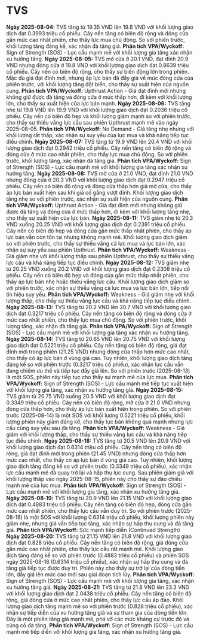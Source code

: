 # TVS

**Ngày 2025-08-04:** TVS tăng từ 19.35 VND lên 19.8 VND với khối lượng giao dịch đạt 0.3993 triệu cổ phiếu. Cây nến tăng có biên độ rộng và đóng cửa gần mức cao nhất phiên, cho thấy lực mua chủ động. So với phiên trước, khối lượng tăng đáng kể, xác nhận đà tăng giá. **Phân tích VPA/Wyckoff:** Sign of Strength (SOS) - Lực cầu mạnh mẽ với khối lượng gia tăng xác nhận xu hướng tăng.
**Ngày 2025-08-05:** TVS mở cửa ở 20.1 VND, đạt đỉnh 20.9 VND nhưng đóng cửa ở 19.8 VND với khối lượng giao dịch đạt 0.8639 triệu cổ phiếu. Cây nến có biên độ rộng, cho thấy sự biến động lớn trong phiên. Mặc dù giá đạt đỉnh mới, nhưng áp lực bán đã đẩy giá về mức đóng cửa của phiên trước, với khối lượng tăng đột biến, cho thấy sự xuất hiện của nguồn cung. **Phân tích VPA/Wyckoff:** Upthrust Action - Giá đạt đỉnh mới nhưng không giữ được đà tăng và đóng cửa ở mức thấp hơn, đi kèm với khối lượng lớn, cho thấy sự xuất hiện của lực bán mạnh.
**Ngày 2025-08-06:** TVS tăng nhẹ từ 19.8 VND lên 19.9 VND với khối lượng giao dịch đạt 0.2036 triệu cổ phiếu. Cây nến có biên độ hẹp và khối lượng giảm mạnh so với phiên trước, cho thấy sự thiếu vắng lực cầu sau phiên Upthrust mạnh mẽ vào ngày 2025-08-05. **Phân tích VPA/Wyckoff:** No Demand - Giá tăng nhẹ nhưng với khối lượng rất thấp, xác nhận sự suy yếu của lực mua và khả năng tiếp tục điều chỉnh.
**Ngày 2025-08-07:** TVS tăng từ 19.9 VND lên 20.4 VND với khối lượng giao dịch đạt 0.2942 triệu cổ phiếu. Cây nến tăng có biên độ rộng và đóng cửa ở mức cao nhất phiên, cho thấy lực mua chủ động. So với phiên trước, khối lượng tăng, xác nhận đà tăng giá. **Phân tích VPA/Wyckoff:** Sign of Strength (SOS) - Lực cầu mạnh mẽ với khối lượng gia tăng xác nhận xu hướng tăng.
**Ngày 2025-08-08:** TVS mở cửa ở 21.0 VND, đạt đỉnh 21.0 VND nhưng đóng cửa ở 20.3 VND với khối lượng giao dịch đạt 0.2947 triệu cổ phiếu. Cây nến có biên độ rộng và đóng cửa thấp hơn giá mở cửa, cho thấy áp lực bán xuất hiện sau khi giá cố gắng vượt đỉnh. Khối lượng giao dịch tăng nhẹ so với phiên trước, xác nhận sự xuất hiện của nguồn cung. **Phân tích VPA/Wyckoff:** Upthrust Action - Giá đạt đỉnh mới nhưng không giữ được đà tăng và đóng cửa ở mức thấp hơn, đi kèm với khối lượng tăng nhẹ, cho thấy sự xuất hiện của lực bán.
**Ngày 2025-08-11:** TVS giảm nhẹ từ 20.3 VND xuống 20.25 VND với khối lượng giao dịch đạt 0.2391 triệu cổ phiếu. Cây nến có biên độ hẹp và đóng cửa gần mức thấp nhất phiên, cho thấy áp lực bán vẫn còn tồn tại nhưng không mạnh mẽ. Khối lượng giao dịch giảm so với phiên trước, cho thấy sự thiếu vắng cả lực mua và lực bán lớn, xác nhận sự suy yếu sau phiên Upthrust. **Phân tích VPA/Wyckoff:** Weakness - Giá giảm nhẹ với khối lượng thấp sau phiên Upthrust, cho thấy sự thiếu vắng lực cầu và khả năng tiếp tục điều chỉnh.
**Ngày 2025-08-12:** TVS giảm nhẹ từ 20.25 VND xuống 20.2 VND với khối lượng giao dịch đạt 0.2308 triệu cổ phiếu. Cây nến có biên độ hẹp và đóng cửa gần mức thấp nhất phiên, cho thấy áp lực bán nhẹ hoặc thiếu vắng lực cầu. Khối lượng giao dịch giảm so với phiên trước, xác nhận sự thiếu vắng cả lực mua và lực bán lớn, tiếp nối tín hiệu suy yếu. **Phân tích VPA/Wyckoff:** Weakness - Giá giảm nhẹ với khối lượng thấp, cho thấy sự thiếu vắng lực cầu và khả năng tiếp tục điều chỉnh.
**Ngày 2025-08-13:** TVS tăng từ 20.2 VND lên 20.7 VND với khối lượng giao dịch đạt 0.3217 triệu cổ phiếu. Cây nến tăng có biên độ rộng và đóng cửa ở mức cao nhất phiên, cho thấy lực mua chủ động. So với phiên trước, khối lượng tăng, xác nhận đà tăng giá. **Phân tích VPA/Wyckoff:** Sign of Strength (SOS) - Lực cầu mạnh mẽ với khối lượng gia tăng xác nhận xu hướng tăng.
**Ngày 2025-08-14:** TVS tăng từ 20.65 VND lên 20.75 VND với khối lượng giao dịch đạt 0.5221 triệu cổ phiếu. Cây nến tăng có biên độ rộng, giá đạt đỉnh mới trong phiên (21.25 VND) nhưng đóng cửa thấp hơn mức cao nhất, cho thấy có áp lực bán ở vùng giá cao. Tuy nhiên, khối lượng giao dịch tăng đáng kể so với phiên trước (0.3217 triệu cổ phiếu), xác nhận lực cầu vẫn đang chiếm ưu thế và tiếp tục đẩy giá lên. So với phiên trước (2025-08-13) là một SOS, phiên này tiếp tục cho thấy sự mạnh mẽ của lực mua. **Phân tích VPA/Wyckoff:** Sign of Strength (SOS) - Lực cầu mạnh mẽ tiếp tục xuất hiện với khối lượng gia tăng, xác nhận xu hướng tăng giá.
**Ngày 2025-08-15:** TVS giảm từ 20.75 VND xuống 20.5 VND với khối lượng giao dịch đạt 0.3349 triệu cổ phiếu. Cây nến có biên độ rộng, mở cửa ở 21.0 VND nhưng đóng cửa thấp hơn, cho thấy áp lực bán xuất hiện trong phiên. So với phiên trước (2025-08-14) là một SOS với khối lượng 0.5221 triệu cổ phiếu, khối lượng phiên này giảm đáng kể, cho thấy lực bán không quá mạnh nhưng lực cầu cũng suy yếu sau đà tăng. **Phân tích VPA/Wyckoff:** Weakness - Giá giảm với khối lượng thấp, cho thấy sự thiếu vắng lực cầu và khả năng tiếp tục điều chỉnh.
**Ngày 2025-08-18:** TVS tăng từ 20.5 VND lên 20.9 VND với khối lượng giao dịch đạt 0.6314 triệu cổ phiếu. Cây nến tăng có biên độ rộng, giá đạt đỉnh mới trong phiên (21.45 VND) nhưng đóng cửa thấp hơn mức cao nhất, cho thấy có áp lực bán ở vùng giá cao. Tuy nhiên, khối lượng giao dịch tăng đáng kể so với phiên trước (0.3349 triệu cổ phiếu), xác nhận lực cầu mạnh mẽ đã quay trở lại và hấp thụ lực cung. Sau phiên giảm giá với khối lượng thấp vào ngày 2025-08-15, phiên này cho thấy sự đảo chiều mạnh mẽ của lực mua. **Phân tích VPA/Wyckoff:** Sign of Strength (SOS) - Lực cầu mạnh mẽ với khối lượng gia tăng, xác nhận xu hướng tăng giá.
**Ngày 2025-08-19:** TVS tăng từ 20.9 VND lên 21.15 VND với khối lượng giao dịch đạt 0.4883 triệu cổ phiếu. Cây nến tăng có biên độ hẹp, đóng cửa gần mức cao nhất phiên, cho thấy lực cầu vẫn duy trì. So với phiên trước (2025-08-18) là một SOS với khối lượng 0.6314 triệu cổ phiếu, khối lượng phiên này giảm nhẹ, nhưng giá vẫn tiếp tục tăng, xác nhận sự hấp thụ cung và đà tăng giá. **Phân tích VPA/Wyckoff:** Sức mạnh tiếp diễn (Continued Strength)
**Ngày 2025-08-20:** TVS tăng từ 21.15 VND lên 21.8 VND với khối lượng giao dịch đạt 0.828 triệu cổ phiếu. Cây nến tăng có biên độ rộng, giá đóng cửa gần mức cao nhất phiên, cho thấy lực cầu rất mạnh mẽ. Khối lượng giao dịch tăng đáng kể so với phiên trước (0.4883 triệu cổ phiếu) và phiên SOS ngày 2025-08-18 (0.6314 triệu cổ phiếu), xác nhận sự hấp thụ cung và đà tăng giá tiếp tục được duy trì. Phiên này cho thấy sự trở lại của dòng tiền lớn, đẩy giá lên mức cao mới sau giai đoạn tích lũy. **Phân tích VPA/Wyckoff:** Sign of Strength (SOS) - Lực cầu mạnh mẽ với khối lượng gia tăng, xác nhận xu hướng tăng giá.
**Ngày 2025-08-21:** TVS tăng từ 21.8 VND lên 23.3 VND với khối lượng giao dịch đạt 2.0438 triệu cổ phiếu. Cây nến tăng có biên độ rộng, giá đóng cửa ở mức cao nhất phiên, cho thấy lực cầu áp đảo. Khối lượng giao dịch tăng mạnh mẽ so với phiên trước (0.828 triệu cổ phiếu), xác nhận sự tiếp diễn của xu hướng tăng giá và sự tham gia của dòng tiền lớn. Đây là một phiên tăng giá mạnh mẽ, phá vỡ các mức kháng cự trước đó và củng cố đà tăng. **Phân tích VPA/Wyckoff:** Sign of Strength (SOS) - Lực cầu mạnh mẽ tiếp diễn với khối lượng gia tăng, xác nhận xu hướng tăng giá.
